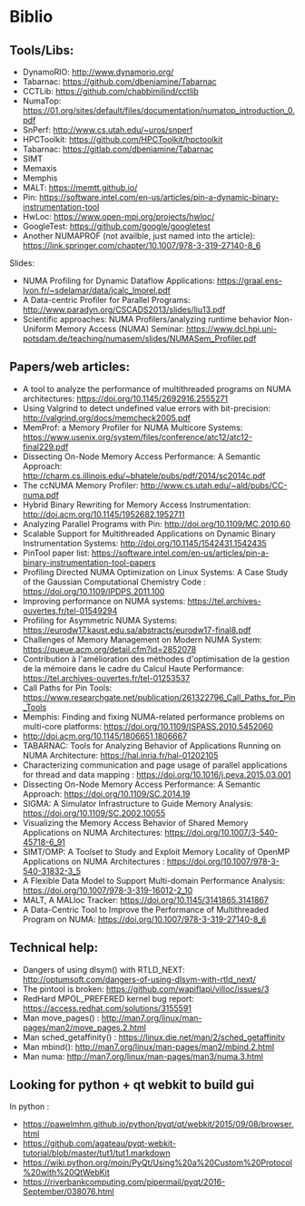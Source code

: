 Biblio
======

Tools/Libs:
-----------

 * DynamoRIO: http://www.dynamorio.org/
 * Tabarnac: https://github.com/dbeniamine/Tabarnac
 * CCTLib: https://github.com/chabbimilind/cctlib
 * NumaTop: https://01.org/sites/default/files/documentation/numatop_introduction_0.pdf
 * SnPerf: http://www.cs.utah.edu/~uros/snperf
 * HPCToolkit: https://github.com/HPCToolkit/hpctoolkit
 * Tabarnac: https://gitlab.com/dbeniamine/Tabarnac
 * SIMT
 * Memaxis
 * Memphis
 * MALT: https://memtt.github.io/
 * Pin: https://software.intel.com/en-us/articles/pin-a-dynamic-binary-instrumentation-tool
 * HwLoc: https://www.open-mpi.org/projects/hwloc/
 * GoogleTest: https://github.com/google/googletest
 * Another NUMAPROF (not availble, just named into the article): https://link.springer.com/chapter/10.1007/978-3-319-27140-8_6

Slides:

 * NUMA Profiling for Dynamic Dataflow Applications: https://graal.ens-lyon.fr/~sdelamar/data/jcalc_lmorel.pdf
 * A Data-centric Profiler for Parallel Programs: http://www.paradyn.org/CSCADS2013/slides/liu13.pdf
 * Scientific approaches: NUMA Profilers/analyzing runtime behavior Non-Uniform Memory Access (NUMA) Seminar: https://www.dcl.hpi.uni-potsdam.de/teaching/numasem/slides/NUMASem_Profiler.pdf
 
Papers/web articles:
---------------------

 * A tool to analyze the performance of multithreaded programs on NUMA architectures: https://doi.org/10.1145/2692916.2555271
 * Using Valgrind to detect undefined value errors with bit-precision: http://valgrind.org/docs/memcheck2005.pdf
 * MemProf: a Memory Profiler for NUMA Multicore Systems: https://www.usenix.org/system/files/conference/atc12/atc12-final229.pdf
 * Dissecting On-Node Memory Access Performance: A Semantic Approach: http://charm.cs.illinois.edu/~bhatele/pubs/pdf/2014/sc2014c.pdf
 * The ccNUMA Memory Profiler: http://www.cs.utah.edu/~ald/pubs/CC-numa.pdf
 * Hybrid Binary Rewriting for Memory Access Instrumentation: http://doi.acm.org/10.1145/1952682.1952711
 * Analyzing Parallel Programs with Pin: http://doi.org/10.1109/MC.2010.60
 * Scalable Support for Multithreaded Applications on Dynamic Binary Instrumentation Systems: http://doi.org/10.1145/1542431.1542435
 * PinTool paper list: https://software.intel.com/en-us/articles/pin-a-binary-instrumentation-tool-papers
 * Profiling Directed NUMA Optimization on Linux Systems: A Case Study of the Gaussian Computational Chemistry Code : https://doi.org/10.1109/IPDPS.2011.100
 * Improving performance on NUMA systems: https://tel.archives-ouvertes.fr/tel-01549294
 * Profiling for Asymmetric NUMA Systems: https://eurodw17.kaust.edu.sa/abstracts/eurodw17-final8.pdf
 * Challenges of Memory Management on Modern NUMA System: https://queue.acm.org/detail.cfm?id=2852078
 * Contribution à l'amélioration des méthodes d'optimisation de la gestion de la mémoire dans le cadre du Calcul Haute Performance: https://tel.archives-ouvertes.fr/tel-01253537
 * Call Paths for Pin Tools: https://www.researchgate.net/publication/261322796_Call_Paths_for_Pin_Tools
 * Memphis: Finding and fixing NUMA-related performance problems on multi-core platforms: https://doi.org/10.1109/ISPASS.2010.5452060
 * http://doi.acm.org/10.1145/1806651.1806667
 * TABARNAC: Tools for Analyzing Behavior of Applications Running on NUMA Architecture: https://hal.inria.fr/hal-01202105
 * Characterizing communication and page usage of parallel applications for thread and data mapping : https://doi.org/10.1016/j.peva.2015.03.001 
 * Dissecting On-Node Memory Access Performance: A Semantic Approach: https://doi.org/10.1109/SC.2014.19
 * SIGMA: A Simulator Infrastructure to Guide Memory Analysis: https://doi.org/10.1109/SC.2002.10055
 * Visualizing the Memory Access Behavior of Shared Memory Applications on NUMA Architectures: https://doi.org/10.1007/3-540-45718-6_91
 * SIMT/OMP: A Toolset to Study and Exploit Memory Locality of OpenMP Applications on NUMA Architectures : https://doi.org/10.1007/978-3-540-31832-3_5
 * A Flexible Data Model to Support Multi-domain Performance Analysis: https://doi.org/10.1007/978-3-319-16012-2_10
 * MALT, A MALloc Tracker: https://doi.org/10.1145/3141865.3141867
 * A Data-Centric Tool to Improve the Performance of Multithreaded Program on NUMA: https://doi.org/10.1007/978-3-319-27140-8_6

Technical help:
---------------

 * Dangers of using dlsym() with RTLD_NEXT: http://optumsoft.com/dangers-of-using-dlsym-with-rtld_next/
 * The pintool is broken: https://github.com/wapiflapi/villoc/issues/3
 * RedHard MPOL_PREFERED kernel bug report: https://access.redhat.com/solutions/3155591
 * Man move_pages() : http://man7.org/linux/man-pages/man2/move_pages.2.html
 * Man sched_getaffinity() : https://linux.die.net/man/2/sched_getaffinity
 * Man mbind(): http://man7.org/linux/man-pages/man2/mbind.2.html
 * Man numa: http://man7.org/linux/man-pages/man3/numa.3.html

 Looking for python + qt webkit to build gui
 -------------------------------------------
 
 In python :
  * https://pawelmhm.github.io/python/pyqt/qt/webkit/2015/09/08/browser.html
  * https://github.com/agateau/pyqt-webkit-tutorial/blob/master/tut1/tut1.markdown
  * https://wiki.python.org/moin/PyQt/Using%20a%20Custom%20Protocol%20with%20QtWebKit
  * https://riverbankcomputing.com/pipermail/pyqt/2016-September/038076.html
  
